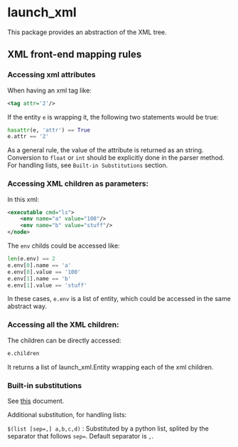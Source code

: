 # launch_xml

This package provides an abstraction of the XML tree.

## XML front-end mapping rules

### Accessing xml attributes

When having an xml tag like:

```xml
<tag attr='2'/>
```

If the entity `e` is wrapping it, the following two statements would be true:
```python
hasattr(e, 'attr') == True
e.attr == '2'
```

As a general rule, the value of the attribute is returned as an string.
Conversion to `float` or `int` should be explicitly done in the parser method.
For handling lists, see `Built-in Substitutions` section.

### Accessing XML children as parameters:

In this xml:

```xml
<executable cmd="ls">
    <env name="a" value="100"/>
    <env name="b" value="stuff"/>
</node>
```

The `env` childs could be accessed like:

```python
len(e.env) == 2
e.env[0].name == 'a'
e.env[0].value == '100'
e.env[1].name == 'b'
e.env[1].value == 'stuff'
```

In these cases, `e.env` is a list of entity, which could be accessed in the same abstract way.

### Accessing all the XML children:

The children can be directly accessed:

```python
e.children
```

It returns a list of launch_xml.Entity wrapping each of the xml children.

### Built-in substitutions

See [this](https://github.com/ros2/design/blob/d3a35d7ea201721892993e85e28a5a223cdaa001/articles/151_roslaunch_xml.md) document.

Additional substitution, for handling lists:

`$(list [sep=,] a,b,c,d)`
: Substituted by a python list, splited by the separator that follows `sep=`.
  Default separator is `,`.
